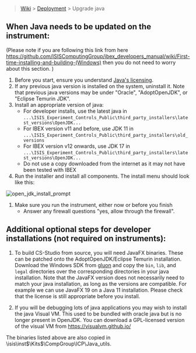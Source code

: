 > [Wiki](Home) > [Deployment](Deployment) > Upgrade java

## When Java needs to be updated on the instrument:

(Please note if you are following this link from here https://github.com/ISISComputingGroup/ibex_developers_manual/wiki/First-time-installing-and-building-(Windows) then you do not need to worry about this section. )
1. Before you start, ensure you understand [Java's licensing](Understanding-Java-Licensing).
1. If any previous java version is installed on the system, uninstall it. Note that previous java versions may be under "Oracle", "AdoptOpenJDK", or "Eclipse Temurin JDK".
1. Install an appropriate version of java:
   - For developer installs, use the latest java in `...\ISIS_Experiment_Controls_Public\third_party_installers\latest_versions\OpenJDK...`
   - For IBEX version v11 and before, use JDK 11 in `...\ISIS_Experiment_Controls_Public\third_party_installers\old_versions`
   - For IBEX version v12 onwards, use JDK 17 in `...\ISIS_Experiment_Controls_Public\third_party_installers\latest_versions\OpenJDK...`
   - Do not use a copy downloaded from the internet as it may not have been tested with IBEX
1. Run the installer and install all components. The install menu should look like this:

![open_jdk_install_prompt](https://user-images.githubusercontent.com/55101160/96607156-fa414f80-12ef-11eb-8b07-60d709bf643c.PNG)
1. Make sure you run the instrument, either now or before you finish
   - Answer any firewall questions "yes, allow through the firewall".

## Additional optional steps for developer installations (not required on instruments):

1. To build CS-Studio from source, you will need JavaFX binaries. These can be patched onto the AdoptOpenJDK/Eclipse Temurin installation. Download the Windows SDK from [gluon](https://gluonhq.com/products/javafx/) and copy the `bin`, `lib`, and `legal` directories over the corresponding directories in your java installation. Note that the JavaFX version does not necessarily need to match your java installation, as long as the versions are compatible. For example we can use JavaFX 19 on a Java 11 installation. Please check that the license is still appropriate before you install.

1. If you will be debugging lots of java applications you may wish to install the java Visual VM. This used to be bundled with oracle java but is no longer present in OpenJDK. You can download a GPL-licensed version of the visual VM from https://visualvm.github.io/

The binaries listed above are also copied in \\isis\inst$\Kits$\CompGroup\ICP\Java_utils.


